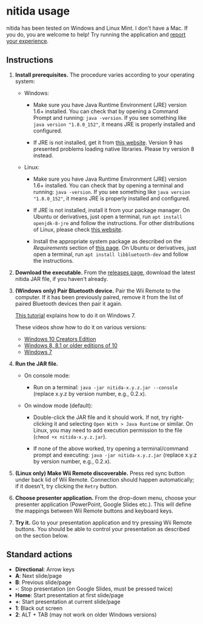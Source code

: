 # nitida usage
nitida has been tested on Windows and Linux Mint. I don't have a
Mac. If you do, you are welcome to help! Try running the application and
[report your experience](https://github.com/awvalenti/bauhinia/issues/85).

## Instructions

1. **Install prerequisites.** The procedure varies according to your
  operating system:
    - Windows:
      - Make sure you have Java Runtime Environment (JRE) version 1.6+
        installed. You can check that by opening a Command Prompt and
        running: ```java -version```. If you see something
        like ```java version "1.8.0_152"```, it means JRE is properly
        installed and configured.

      - If JRE is not installed, get it from [this website](https://java.com/).
        Version 9 has presented problems loading native libraries. Please try
        version 8 instead.

    - Linux:
      - Make sure you have Java Runtime Environment (JRE) version 1.6+
        installed. You can check that by opening a terminal and
        running: ```java -version```. If you see something
        like ```java version "1.8.0_152"```, it means JRE is properly
        installed and configured.

      - If JRE is not installed, install it from your package manager.
        On Ubuntu or derivatives, just open a terminal,
        run ```apt install openjdk-8-jre``` and follow the instructions.
        For other distributions of Linux, please check
        [this website](http://openjdk.java.net/install/).

      - Install the appropriate system package as described on the
        *Requirements* section of [this page](http://bluecove.org/bluecove-gpl/).
        On Ubuntu or derivatives, just open a terminal,
        run ```apt install libbluetooth-dev``` and follow the instructions.

2. **Download the executable.** From the
  [releases page](https://github.com/awvalenti/bauhinia/releases),
  download the latest nitida JAR file, if you haven't already.

3. **(Windows only) Pair Bluetooth device.** Pair the Wii Remote to the
  computer. If it has been previously paired, remove it from the list of paired
  Bluetooth devices then pair it again.

    [This tutorial](http://www.dolphin-emulator.com/connect-wiimote.html) explains
    how to do it on Windows 7.

    These videos show how to do it on various versions:
      - [Windows 10 Creators Edition](https://www.youtube.com/watch?v=d-DKK9RUsIE)
      - [Windows 8, 8.1 or older editions of 10](https://www.youtube.com/watch?v=DIFARukwA5I)
      - [Windows 7](https://www.youtube.com/watch?v=IBo2mNL24Zg)

4. **Run the JAR file.**

    - On console mode:
      - Run on a terminal: ```java -jar nitida-x.y.z.jar --console```
        (replace x.y.z by version number, e.g., 0.2.x).

    - On window mode (default):
      - Double-click the JAR file and it should work. If not, try right-clicking it
        and selecting ```Open With > Java Runtime``` or similar. On Linux, you may need to
        add execution permission to the file (```chmod +x nitida-x.y.z.jar```).

      - If none of the above worked, try opening a terminal/command prompt and
        executing: ```java -jar nitida-x.y.z.jar``` (replace x.y.z by version
        number, e.g., 0.2.x).

5. **(Linux only) Make Wii Remote discoverable.**
  Press red sync button under back lid of Wii Remote.
  Connection should happen automatically; if it doesn't,
  try clicking the ```Retry``` button.

6. **Choose presenter application.** From the drop-down menu, choose your
  presenter application (PowerPoint, Google Slides etc.). This will
  define the mappings between Wii Remote buttons and keyboard keys.

7. **Try it.** Go to your presentation application and
  try pressing Wii Remote buttons. You should be able to control
  your presentation as described on the section below.

## Standard actions
* __Directional__: Arrow keys
* __A__: Next slide/page
* __B__: Previous slide/page
* __-__: Stop presentation (on Google Slides, must be pressed twice)
* __Home__: Start presentation at first slide/page
* __+__: Start presentation at current slide/page
* __1__: Black out screen
* __2__: ALT + TAB (may not work on older Windows versions)
